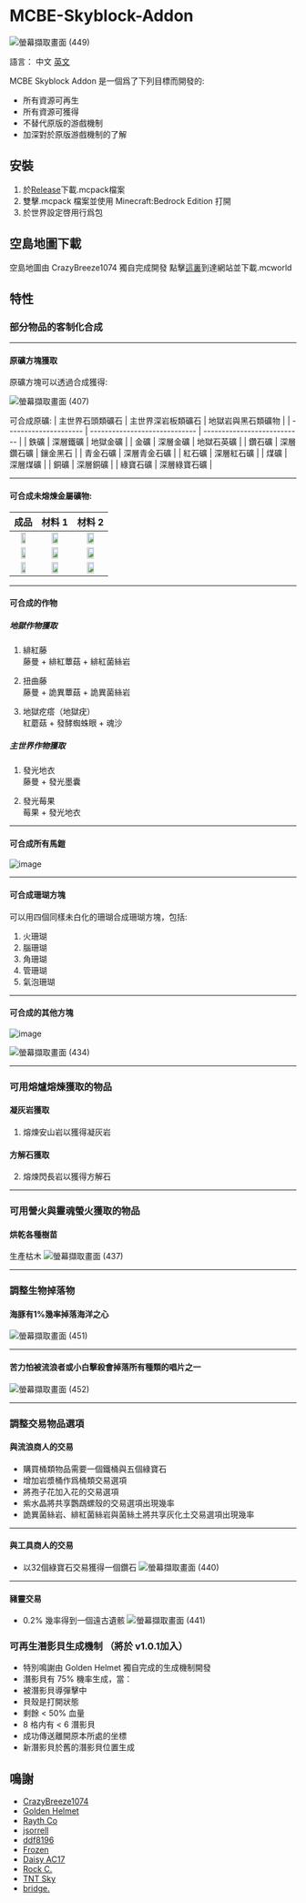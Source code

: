 # MCBE-Skyblock-Addon
![螢幕擷取畫面 (449)](https://user-images.githubusercontent.com/77906640/147754817-98286912-ea9c-422e-85de-7eec0f8905c3.png)

語言：
中文 [英文](https://github.com/TimothyGrass/MCBE-Skyblock-Addon/blob/main/README.md)

MCBE Skyblock Addon 是一個爲了下列目標而開發的:
- 所有資源可再生
- 所有資源可獲得
- 不替代原版的游戲機制
- 加深對於原版游戲機制的了解

## 安裝
1. 於[Release](https://github.com/TimothyGrass/MCBE-Skyblock-Addon/releases)下載.mcpack檔案
2. 雙擊.mcpack 檔案並使用 Minecraft:Bedrock Edition 打開
3. 於世界設定啓用行爲包

## 空島地圖下載
空島地圖由 CrazyBreeze1074 獨自完成開發
點擊[這裏](https://github.com/Breeze1074/VoidWorld_v0)到達網站並下載.mcworld

## 特性

### 部分物品的客制化合成

---

#### 原礦方塊獲取
原礦方塊可以透過合成獲得:

![螢幕擷取畫面 (407)](https://user-images.githubusercontent.com/77906640/147718159-d5ed11cb-e646-4b21-8c86-073d2a736a26.png)

可合成原礦:
| 主世界石頭類礦石       | 主世界深岩板類礦石              | 地獄岩與黑石類礦物            |
| --------------------- | ----------------------------- | --------------------------- |
| 鉄礦                   | 深層鐵礦                      | 地獄金礦                     |
| 金礦                   | 深層金礦                      | 地獄石英礦                   |
| 鑽石礦                 | 深層鑽石礦                     | 鑲金黑石                    |
| 青金石礦               | 深層青金石礦                   |
| 紅石礦                 | 深層紅石礦                     |
| 煤礦                   | 深層煤礦                       |
| 銅礦                   | 深層銅礦                       |
| 綠寶石礦               | 深層綠寶石礦                    |

---

#### 可合成未熔煉金屬礦物:

| 成品          | 材料 1                 | 材料 2                |
| :-----------: | :-------------------: | :-------------------: |
| <img src="https://user-images.githubusercontent.com/77906640/147720018-a8763235-8dfc-4fe8-ba84-66dcf24da307.png" width="50%;">    | <img src="https://user-images.githubusercontent.com/77906640/147720749-5bec6056-ba11-4fcf-a003-474ec6ad9e54.png" width="50%;">    | <img src="https://user-images.githubusercontent.com/77906640/147720878-31de832b-54c7-486a-967b-4adeff07720c.png" width="50%;">  |
| <img src="https://user-images.githubusercontent.com/77906640/147720992-bf2f9a11-7b00-47cc-b3ba-e044ad33aef3.png" width="50%;">    | <img src="https://user-images.githubusercontent.com/77906640/147721051-ae5c9203-485e-4b65-bf6b-053f9e8782ee.png" width="50%;">    | <img src="https://user-images.githubusercontent.com/77906640/147721063-5b6d2d9f-2c6d-4973-abe1-b2804308b870.png" width="50%;">  |
| <img src="https://user-images.githubusercontent.com/77906640/147746365-eeab2c7e-a77f-4991-bb40-0baab9b06fd1.png" width="50%;">    | <img src="https://user-images.githubusercontent.com/77906640/147721103-1c676058-63dc-4023-b631-edd8b943e9eb.png" width="50%;">    | <img src="https://user-images.githubusercontent.com/77906640/147721114-a3a36fc4-02c4-44ca-be7f-c48a2d646472.png" width="50%;">  |

---

#### 可合成的作物
##### 地獄作物獲取
1. 緋紅藤<br>
藤曼 + 緋紅蕈菇 + 緋紅菌絲岩

2. 扭曲藤<br>
藤曼 + 詭異蕈菇 + 詭異菌絲岩

3. 地獄疙瘩（地獄疣）<br>
紅蘑菇 + 發酵蜘蛛眼 + 魂沙

##### 主世界作物獲取
1. 發光地衣<br>
藤曼 + 發光墨囊

2. 發光莓果<br>
莓果 + 發光地衣

---

#### 可合成所有馬鎧

![image](https://user-images.githubusercontent.com/77906640/147724810-df76334e-bb3a-4b4a-a668-4e9a17869ce2.png)

---

#### 可合成珊瑚方塊
可以用四個同樣未白化的珊瑚合成珊瑚方塊，包括:
1. 火珊瑚
2. 腦珊瑚
3. 角珊瑚
4. 管珊瑚
5. 氣泡珊瑚

---

#### 可合成的其他方塊
![image](https://user-images.githubusercontent.com/77906640/147727088-4ab7b367-2c93-466f-809b-dceea4c794cc.png)

![螢幕擷取畫面 (434)](https://user-images.githubusercontent.com/77906640/147728080-4d6e0ca2-a3cd-4706-b377-4eacacaf70c2.png)

---

### 可用熔爐熔煉獲取的物品

#### 凝灰岩獲取
1. 熔煉安山岩以獲得凝灰岩
#### 方解石獲取
2. 熔煉閃長岩以獲得方解石

---

### 可用營火與靈魂螢火獲取的物品

#### 烘乾各種樹苗
生產枯木
![螢幕擷取畫面 (437)](https://user-images.githubusercontent.com/77906640/147730523-7359be67-9478-4e9e-bcb7-5bb76d83639e.png)

---

### 調整生物掉落物

#### 海豚有1%幾率掉落海洋之心
![螢幕擷取畫面 (451)](https://user-images.githubusercontent.com/77906640/147756031-b6ce7b9d-aacb-438b-b2fe-7116a7543f2d.png)

---

#### 苦力怕被流浪者或小白擊殺會掉落所有種類的唱片之一
![螢幕擷取畫面 (452)](https://user-images.githubusercontent.com/77906640/147755964-5b91c324-8edf-4a27-84ba-ea1546d6be25.png)

---

### 調整交易物品選項

#### 與流浪商人的交易

- 購買桶類物品需要一個鐵桶與五個綠寶石
- 增加岩漿桶作爲桶類交易選項
- 將孢子花加入花的交易選項
- 紫水晶將共享鸚鵡螺殼的交易選項出現幾率
- 詭異菌絲岩、緋紅菌絲岩與菌絲土將共享灰化土交易選項出現幾率

---

#### 與工具商人的交易
- 以32個綠寶石交易獲得一個鑽石
![螢幕擷取畫面 (440)](https://user-images.githubusercontent.com/77906640/147733897-255ab565-3698-4dc9-acb4-836d216367d2.png)

---

#### 豬靈交易
- 0.2% 幾率得到一個遠古遺骸
![螢幕擷取畫面 (441)](https://user-images.githubusercontent.com/77906640/147734567-c6eac6fd-c20c-4b57-86b1-b76a9bbe8b53.png)

### 可再生潛影貝生成機制 （將於 v1.0.1加入）
- 特別鳴謝由 Golden Helmet 獨自完成的生成機制開發
- 潛影貝有 75% 機率生成，當：
- 被潛影貝導彈擊中
- 貝殼是打開狀態
- 剩餘 < 50% 血量
- 8 格内有 < 6 潛影貝
- 成功傳送離開原本所處的坐標
- 新潛影貝於舊的潛影貝位置生成

## 鳴謝
- [CrazyBreeze1074](https://github.com/Breeze1074)
- [Golden Helmet](https://www.youtube.com/channel/UCcrW5iYh_4Z2pXZwu-vFUkw)
- [Rayth Co](https://github.com/RaythCo-Creations)
- [jsorrell](https://github.com/jsorrell)
- [ddf8196](https://github.com/ddf8196)
- [Frozen](https://space.bilibili.com/7543512)
- [Daisy AC17](https://space.bilibili.com/433369355)
- [Rock C.](https://github.com/rockclw)
- [TNT Sky](https://github.com/TNTsky)
- [bridge.](https://github.com/bridge-core/bridge.)
